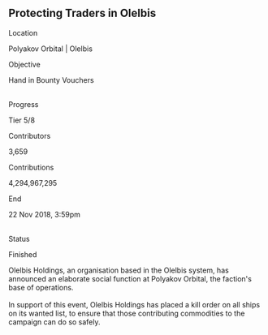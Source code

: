 ## Protecting Traders in Olelbis

Location

Polyakov Orbital \| Olelbis

Objective

Hand in Bounty Vouchers

\
Progress

Tier 5/8

Contributors

3,659

Contributions

4,294,967,295

End

22 Nov 2018, 3:59pm

\
Status

Finished

Olelbis Holdings, an organisation based in the Olelbis system, has
announced an elaborate social function at Polyakov Orbital, the
faction\'s base of operations.\
\
In support of this event, Olelbis Holdings has placed a kill order on
all ships on its wanted list, to ensure that those contributing
commodities to the campaign can do so safely.
